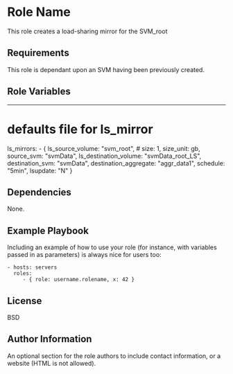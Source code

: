 Role Name
=========

This role creates a load-sharing mirror for the SVM_root

Requirements
------------

This role is dependant upon an SVM having been previously created. 

Role Variables
--------------

---
# defaults file for ls_mirror
ls_mirrors:
    - { ls_source_volume: "svm_root",  # 
        size: 1, 
        size_unit: gb, 
        source_svm: "svmData", 
        ls_destination_volume: "svmData_root_LS", 
        destination_svm: "svmData", 
        destination_aggregate: "aggr_data1", 
        schedule: "5min", 
        lsupdate: "N" }

Dependencies
------------

None.

Example Playbook
----------------

Including an example of how to use your role (for instance, with variables passed in as parameters) is always nice for users too:

    - hosts: servers
      roles:
         - { role: username.rolename, x: 42 }

License
-------

BSD

Author Information
------------------

An optional section for the role authors to include contact information, or a website (HTML is not allowed).
